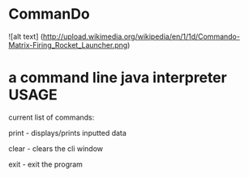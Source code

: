 CommanDo
========

![alt text] (http://upload.wikimedia.org/wikipedia/en/1/1d/Commando-Matrix-Firing_Rocket_Launcher.png)

a command line java interpreter
USAGE
========

current list of commands:

print - displays/prints inputted data

clear - clears the cli window

exit - exit the program
